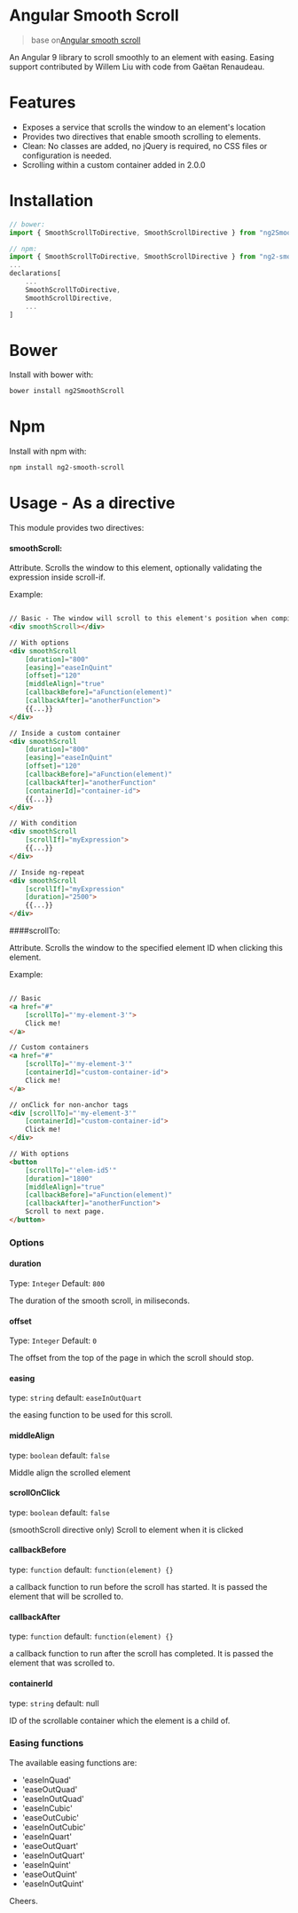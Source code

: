 Angular Smooth Scroll
==============

> base on[Angular smooth scroll](https://github.com/d-oliveros/ngSmoothScroll)

An Angular 9 library to scroll smoothly to an element with easing. Easing support contributed
 by Willem Liu with code from Gaëtan Renaudeau.

# Features

  * Exposes a service that scrolls the window to an element's location
  * Provides two directives that enable smooth scrolling to elements.
  * Clean: No classes are added, no jQuery is required, no CSS files or configuration is needed.
  * Scrolling within a custom container added in 2.0.0

# Installation

```js
// bower:
import { SmoothScrollToDirective, SmoothScrollDirective } from "ng2SmoothScroll";

// npm:
import { SmoothScrollToDirective, SmoothScrollDirective } from "ng2-smooth-scroll";
...
declarations[
	...
	SmoothScrollToDirective,
	SmoothScrollDirective,
	...
]
```

# Bower

Install with bower with:

```bash
bower install ng2SmoothScroll
```

# Npm

Install with npm with:

```bash
npm install ng2-smooth-scroll
```

# Usage - As a directive

This module provides two directives:

#### smoothScroll:

Attribute. Scrolls the window to this element, optionally validating the expression inside scroll-if.

Example:
```html

// Basic - The window will scroll to this element's position when compiling this directive
<div smoothScroll></div>

// With options
<div smoothScroll
	[duration]="800"
	[easing]="easeInQuint"
	[offset]="120"
	[middleAlign]="true"
	[callbackBefore]="aFunction(element)"
	[callbackAfter]="anotherFunction">
	{{...}}
</div>

// Inside a custom container
<div smoothScroll
	[duration]="800"
	[easing]="easeInQuint"
	[offset]="120"
	[callbackBefore]="aFunction(element)"
	[callbackAfter]="anotherFunction"
	[containerId]="container-id">
	{{...}}
</div>

// With condition
<div smoothScroll
	[scrollIf]="myExpression">
	{{...}}
</div>

// Inside ng-repeat
<div smoothScroll
	[scrollIf]="myExpression"
	[duration]="2500">
	{{...}}
</div>
```

####scrollTo:

Attribute. Scrolls the window to the specified element ID when clicking this element.

Example:
```html

// Basic
<a href="#"
	[scrollTo]="'my-element-3'">
	Click me!
</a>

// Custom containers
<a href="#"
	[scrollTo]="'my-element-3'"
	[containerId]="custom-container-id">
	Click me!
</a>

// onClick for non-anchor tags
<div [scrollTo]="'my-element-3'"
	[containerId]="custom-container-id">
	Click me!
</div>

// With options
<button
	[scrollTo]="'elem-id5'"
	[duration]="1800"
	[middleAlign]="true"
	[callbackBefore]="aFunction(element)"
	[callbackAfter]="anotherFunction">
	Scroll to next page.
</button>


```

### Options

#### duration
Type: `Integer`
Default: `800`

The duration of the smooth scroll, in miliseconds.

#### offset
Type: `Integer`
Default: `0`

The offset from the top of the page in which the scroll should stop.

#### easing
type: `string`
default: `easeInOutQuart`

the easing function to be used for this scroll.

#### middleAlign
type: `boolean`
default: `false`

Middle align the scrolled element

#### scrollOnClick
type: `boolean`
default: `false`

(smoothScroll directive only) Scroll to element when it is clicked

#### callbackBefore
type: `function`
default: `function(element) {}`

a callback function to run before the scroll has started. It is passed the
element that will be scrolled to.

#### callbackAfter
type: `function`
default: `function(element) {}`

a callback function to run after the scroll has completed. It is passed the
element that was scrolled to.

#### containerId
type: `string`
default: null

ID of the scrollable container which the element is a child of.

### Easing functions

The available easing functions are:
 * 'easeInQuad'
 * 'easeOutQuad'
 * 'easeInOutQuad'
 * 'easeInCubic'
 * 'easeOutCubic'
 * 'easeInOutCubic'
 * 'easeInQuart'
 * 'easeOutQuart'
 * 'easeInOutQuart'
 * 'easeInQuint'
 * 'easeOutQuint'
 * 'easeInOutQuint'

Cheers.
